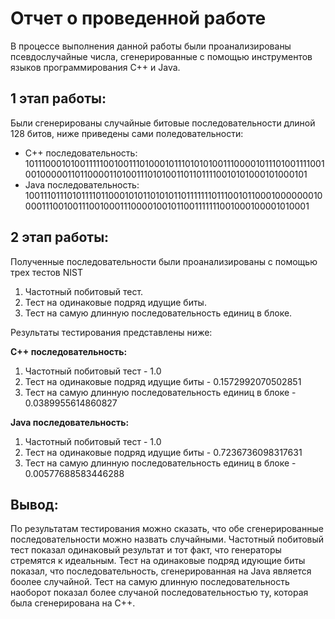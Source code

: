 # Отчет о проведенной работе

В процессе выполнения данной работы были проанализированы псевдослучайные числа, сгенерированные с помощью инструментов
языков программирования С++ и Java.

## 1 этап работы:

Были сгенерированы случайные битовые последовательности длиной 128 битов, ниже приведены сами поледовательности:

* C++ последовательность:
  10111000101001111100100111010001011101010100111000010111010011110010010000011011000011010011101010011011011110010101000101000101
* Java последовательность:
  10011101110101111011000101011010101101111111011100101100010000000100001110010011100100011100001001011001111111001000100001010001

## 2 этап работы:

Полученные последовательности были проанализированы с помощью трех тестов NIST

1. Частотный побитовый тест.
2. Тест на одинаковые подряд идущие биты.
3. Тест на самую длинную последовательность единиц в блоке.

Результаты тестирования представлены ниже:

**C++ последовательность:**

1. Частотный побитовый тест - 1.0
2. Тест на одинаковые подряд идущие биты - 0.1572992070502851
3. Тест на самую длинную последовательность единиц в блоке - 0.0389955614860827

**Java последовательность:**

1. Частотный побитовый тест - 1.0
2. Тест на одинаковые подряд идущие биты - 0.7236736098317631
3. Тест на самую длинную последовательность единиц в блоке - 0.00577688583446288

## Вывод:

По результатам тестирования можно сказать, что обе сгенерированные последовательности можно назвать случайными.
Частотный побитовый тест показал одинаковый результат и тот факт, что генераторы стремятся к идеальным.
Тест на одинаковые подряд идующие биты показал, что последовательность, сгенерированная на Java является боолее
случайной.
Тест на самую длинную последовательность наоборот показал более случаной последовательностью ту, которая была
сгенерирована на С++.